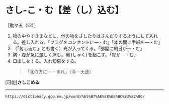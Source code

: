 # さし‐こ・む【差（し）込む】

［動マ五（四）］
1. 物の中やすきまなどに、他の物をさしたりはさんだりするようにして入れる。差し入れる。「プラグをコンセントに―・む」「本の間に手紙を―・む」
2. （「射し込む」とも書く）光が入ってくる。「部屋に朝日が―・む」
3. 胸・腹が急に激しく痛む。癪 (しゃく) を起こす。「胃が―・む」
4. 口出しをする。入れ知恵をする。
    >「北の方に―・まれ」〈浄・天鼓〉
        

\[可能\]**さしこめる**

---
`https://dictionary.goo.ne.jp/word/%E5%B7%AE%E8%BE%BC%E3%82%80/`
